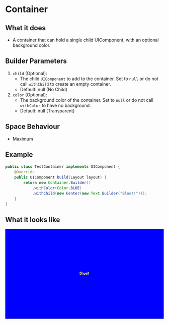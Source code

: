 # Container

## What it does
- A container that can hold a single child UIComponent, with an optional background color.

## Builder Parameters
1. `child` (Optional):
    - The child `UIComponent` to add to the container. Set to `null` or do not call `withChild` to create an empty container.
    - Default: null (No Child)
2. `color` (Optional):
    - The background color of the container. Set to `null` or do not call `withColor` to have no background.
    - Default: null (Transparent)

## Space Behaviour
- Maximum

## Example
```java
public class TestContainer implements UIComponent {
    @Override
    public UIComponent build(Layout layout) {
        return new Container.Builder()
            .withColor(Color.BLUE)
            .withChild(new Center(new Text.Builder("Blue!!")));
    }
}
```

## What it looks like
![An image of container in effect](./img/container.png)
